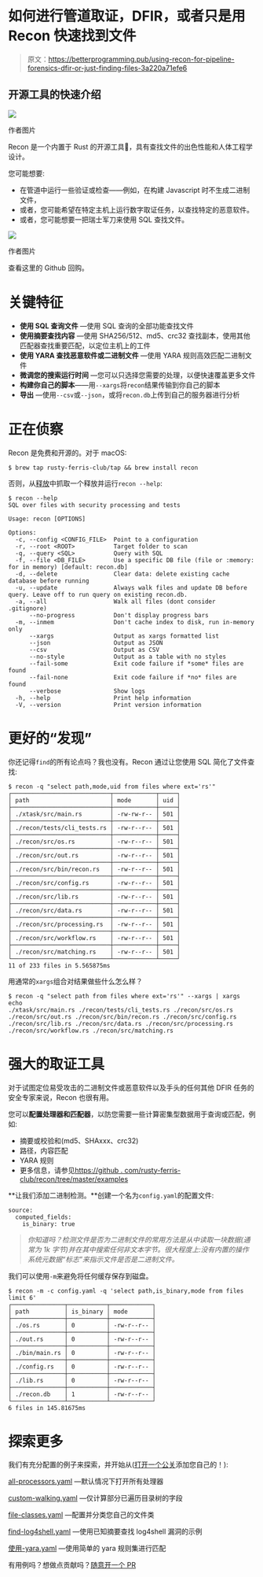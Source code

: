 # 如何进行管道取证，DFIR，或者只是用 Recon 快速找到文件

> 原文：<https://betterprogramming.pub/using-recon-for-pipeline-forensics-dfir-or-just-finding-files-3a220a71efe6>

## 开源工具的快速介绍

![](img/3f5dbd4a65a7977fd38ef395c027d5d2.png)

作者图片

Recon 是一个内置于 Rust 的开源工具🦀，具有查找文件的出色性能和人体工程学设计。

您可能想要:

*   在管道中运行一些验证或检查——例如，在构建 Javascript 时不生成二进制文件，
*   或者，您可能希望在特定主机上运行数字取证任务，以查找特定的恶意软件。
*   或者，您可能想要一把瑞士军刀来使用 SQL 查找文件。

![](img/a8667da77c6c1aea9b6ae90bd18665e0.png)

作者图片

查看这里的 Github 回购。

# 关键特征

*   **使用 SQL 查询文件** —使用 SQL 查询的全部功能查找文件
*   **使用摘要查找内容** —使用 SHA256/512、md5、crc32 查找副本，使用其他匹配器查找重要匹配，以定位主机上的工件
*   **使用 YARA 查找恶意软件或二进制文件** —使用 YARA 规则高效匹配二进制文件
*   **微调您的搜索运行时间** —您可以只选择您需要的处理，以便快速覆盖更多文件
*   **构建你自己的脚本**——用`--xargs`将`recon`结果传输到你自己的脚本
*   **导出** —使用`--csv`或`--json`，或将`recon.db`上传到自己的服务器进行分析

# 正在侦察

Recon 是免费和开源的。对于 macOS:

```
$ brew tap rusty-ferris-club/tap && brew install recon
```

否则，从[释放](https://github.com/rusty-ferris-club/recon/releases)中抓取一个释放并运行`recon --help`:

```
$ recon --help
SQL over files with security processing and tests

Usage: recon [OPTIONS]

Options:
  -c, --config <CONFIG_FILE>  Point to a configuration
  -r, --root <ROOT>           Target folder to scan
  -q, --query <SQL>           Query with SQL
  -f, --file <DB_FILE>        Use a specific DB file (file or :memory: for in memory) [default: recon.db]
  -d, --delete                Clear data: delete existing cache database before running
  -u, --update                Always walk files and update DB before query. Leave off to run query on existing recon.db.
  -a, --all                   Walk all files (dont consider .gitignore)
      --no-progress           Don't display progress bars
  -m, --inmem                 Don't cache index to disk, run in-memory only
      --xargs                 Output as xargs formatted list
      --json                  Output as JSON
      --csv                   Output as CSV
      --no-style              Output as a table with no styles
      --fail-some             Exit code failure if *some* files are found
      --fail-none             Exit code failure if *no* files are found
      --verbose               Show logs
  -h, --help                  Print help information
  -V, --version               Print version information
```

# 更好的“发现”

你还记得`find`的所有论点吗？我也没有。Recon 通过让您使用 SQL 简化了文件查找:

```
$ recon -q "select path,mode,uid from files where ext='rs'"
┌────────────────────────────┬────────────┬─────┐
│ path                       │ mode       │ uid │
├────────────────────────────┼────────────┼─────┤
│ ./xtask/src/main.rs        │ -rw-rw-r-- │ 501 │
├────────────────────────────┼────────────┼─────┤
│ ./recon/tests/cli_tests.rs │ -rw-r--r-- │ 501 │
├────────────────────────────┼────────────┼─────┤
│ ./recon/src/os.rs          │ -rw-r--r-- │ 501 │
├────────────────────────────┼────────────┼─────┤
│ ./recon/src/out.rs         │ -rw-r--r-- │ 501 │
├────────────────────────────┼────────────┼─────┤
│ ./recon/src/bin/recon.rs   │ -rw-r--r-- │ 501 │
├────────────────────────────┼────────────┼─────┤
│ ./recon/src/config.rs      │ -rw-r--r-- │ 501 │
├────────────────────────────┼────────────┼─────┤
│ ./recon/src/lib.rs         │ -rw-r--r-- │ 501 │
├────────────────────────────┼────────────┼─────┤
│ ./recon/src/data.rs        │ -rw-r--r-- │ 501 │
├────────────────────────────┼────────────┼─────┤
│ ./recon/src/processing.rs  │ -rw-r--r-- │ 501 │
├────────────────────────────┼────────────┼─────┤
│ ./recon/src/workflow.rs    │ -rw-r--r-- │ 501 │
├────────────────────────────┼────────────┼─────┤
│ ./recon/src/matching.rs    │ -rw-r--r-- │ 501 │
└────────────────────────────┴────────────┴─────┘
11 of 233 files in 5.565875ms
```

用通常的`xargs`组合对结果做些什么怎么样？

```
$ recon -q "select path from files where ext='rs'" --xargs | xargs echo
./xtask/src/main.rs ./recon/tests/cli_tests.rs ./recon/src/os.rs ./recon/src/out.rs ./recon/src/bin/recon.rs ./recon/src/config.rs ./recon/src/lib.rs ./recon/src/data.rs ./recon/src/processing.rs ./recon/src/workflow.rs ./recon/src/matching.rs
```

# 强大的取证工具

对于试图定位易受攻击的二进制文件或恶意软件以及手头的任何其他 DFIR 任务的安全专家来说，Recon 也很有用。

您可以**配置处理器和匹配器**，以防您需要一些计算密集型数据用于查询或匹配，例如:

*   摘要或校验和(md5、SHAxxx、crc32)
*   路径，内容匹配
*   YARA 规则
*   更多信息，请参见[https://github . com/rusty-ferris-club/recon/tree/master/examples](https://github.com/rusty-ferris-club/recon/tree/master/examples)

**让我们添加二进制检测。**创建一个名为`config.yaml`的配置文件:

```
source:
  computed_fields:
    is_binary: true
```

> *你知道吗？检测文件是否为二进制文件的常用方法是从中读取一块数据(通常为 1k 字节)并在其中搜索任何非文本字节。很大程度上:没有内置的操作系统元数据“标志”来指示文件是否是二进制文件。*

我们可以使用`-m`来避免将任何缓存保存到磁盘。

```
$ recon -m -c config.yaml -q 'select path,is_binary,mode from files limit 6'
┌───────────────┬───────────┬────────────┐
│ path          │ is_binary │ mode       │
├───────────────┼───────────┼────────────┤
│ ./os.rs       │ 0         │ -rw-r--r-- │
├───────────────┼───────────┼────────────┤
│ ./out.rs      │ 0         │ -rw-r--r-- │
├───────────────┼───────────┼────────────┤
│ ./bin/main.rs │ 0         │ -rw-r--r-- │
├───────────────┼───────────┼────────────┤
│ ./config.rs   │ 0         │ -rw-r--r-- │
├───────────────┼───────────┼────────────┤
│ ./lib.rs      │ 0         │ -rw-r--r-- │
├───────────────┼───────────┼────────────┤
│ ./recon.db    │ 1         │ -rw-r--r-- │
└───────────────┴───────────┴────────────┘
6 files in 145.81675ms
```

# 探索更多

我们有充分配置的例子来探索，并开始从([打开一个公关](https://github.com/rusty-ferris-club/recon/pulls)添加您自己的！):

[all-processors.yaml](https://github.com/rusty-ferris-club/recon/blob/master/examples/all-processors.yaml) —默认情况下打开所有处理器

[custom-walking.yaml](https://github.com/rusty-ferris-club/recon/blob/master/examples/custom-walking.yaml) —仅计算部分已遍历目录树的字段

[file-classes.yaml](https://github.com/rusty-ferris-club/recon/blob/master/examples/file-classes.yaml) —配置并分类您自己的文件类

[find-log4shell.yaml](https://github.com/rusty-ferris-club/recon/blob/master/examples/find-log4shell.yaml) —使用已知摘要查找 log4shell 漏洞的示例

[使用-yara.yaml](https://github.com/rusty-ferris-club/recon/blob/master/examples/using-yara.yaml) —使用简单的 yara 规则集进行匹配

有用例吗？想做点贡献吗？[随意开一个 PR](https://github.com/rusty-ferris-club/recon)
